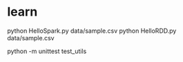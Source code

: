 # learn

python HelloSpark.py data/sample.csv
python HelloRDD.py data/sample.csv

python -m unittest test_utils